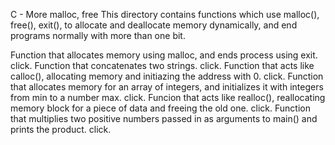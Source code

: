 C - More malloc, free
This directory contains functions which use malloc(), free(), exit(), to allocate and deallocate memory dynamically, and end programs normally with more than one bit.

Function that allocates memory using malloc, and ends process using exit. click.
Function that concatenates two strings. click.
Function that acts like calloc(), allocating memory and initiazing the address with 0. click.
Function that allocates memory for an array of integers, and initializes it with integers from min to a number max. click.
Funcion that acts like realloc(), reallocating memory block for a piece of data and freeing the old one. click.
Function that multiplies two positive numbers passed in as arguments to main() and prints the product. click.
